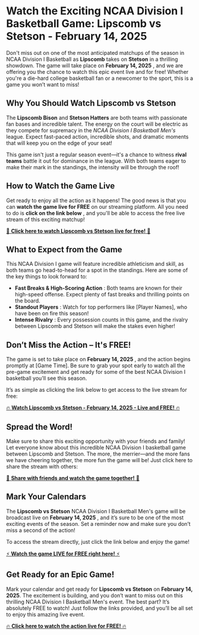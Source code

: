 # Watch the Exciting NCAA Division I Basketball Game: Lipscomb vs Stetson - February 14, 2025

Don't miss out on one of the most anticipated matchups of the season in NCAA Division I Basketball as **Lipscomb** takes on **Stetson** in a thrilling showdown. The game will take place on **February 14, 2025** , and we are offering you the chance to watch this epic event live and for free! Whether you're a die-hard college basketball fan or a newcomer to the sport, this is a game you won’t want to miss!

## Why You Should Watch Lipscomb vs Stetson

The **Lipscomb Bison** and **Stetson Hatters** are both teams with passionate fan bases and incredible talent. The energy on the court will be electric as they compete for supremacy in the _NCAA Division I Basketball Men's_ league. Expect fast-paced action, incredible shots, and dramatic moments that will keep you on the edge of your seat!

This game isn't just a regular season event—it's a chance to witness **rival teams** battle it out for dominance in the league. With both teams eager to make their mark in the standings, the intensity will be through the roof!

## How to Watch the Game Live

Get ready to enjoy all the action as it happens! The good news is that you can **watch the game live for FREE** on our streaming platform. All you need to do is **click on the link below** , and you'll be able to access the free live stream of this exciting matchup!

[🎥 **Click here to watch Lipscomb vs Stetson live for free!** 🎥](https://tinyurl.com/livestreamfreeo?st=Lipscomb+vs+Stetson&si=ghc)

## What to Expect from the Game

This NCAA Division I game will feature incredible athleticism and skill, as both teams go head-to-head for a spot in the standings. Here are some of the key things to look forward to:

- **Fast Breaks & High-Scoring Action** : Both teams are known for their high-speed offense. Expect plenty of fast breaks and thrilling points on the board.
- **Standout Players** : Watch for top performers like [Player Names], who have been on fire this season!
- **Intense Rivalry** : Every possession counts in this game, and the rivalry between Lipscomb and Stetson will make the stakes even higher!

## Don’t Miss the Action – It's FREE!

The game is set to take place on **February 14, 2025** , and the action begins promptly at [Game Time]. Be sure to grab your spot early to watch all the pre-game excitement and get ready for some of the best NCAA Division I basketball you'll see this season.

It’s as simple as clicking the link below to get access to the live stream for free:

[🔥 **Watch Lipscomb vs Stetson - February 14, 2025 - Live and FREE!** 🔥](https://tinyurl.com/livestreamfreeo?st=Lipscomb+vs+Stetson&si=ghc)

## Spread the Word!

Make sure to share this exciting opportunity with your friends and family! Let everyone know about this incredible NCAA Division I basketball game between Lipscomb and Stetson. The more, the merrier—and the more fans we have cheering together, the more fun the game will be! Just click here to share the stream with others:

[📲 **Share with friends and watch the game together!** 📲](https://tinyurl.com/livestreamfreeo?st=Lipscomb+vs+Stetson&si=ghc)

## Mark Your Calendars

The **Lipscomb vs Stetson** NCAA Division I Basketball Men's game will be broadcast live on **February 14, 2025** , and it’s sure to be one of the most exciting events of the season. Set a reminder now and make sure you don’t miss a second of the action!

To access the stream directly, just click the link below and enjoy the game!

[⚡ **Watch the game LIVE for FREE right here!** ⚡](https://tinyurl.com/livestreamfreeo?st=Lipscomb+vs+Stetson&si=ghc)

## Get Ready for an Epic Game!

Mark your calendar and get ready for **Lipscomb vs Stetson** on **February 14, 2025**. The excitement is building, and you don’t want to miss out on this thrilling NCAA Division I Basketball Men's event. The best part? It’s absolutely FREE to watch! Just follow the links provided, and you’ll be all set to enjoy this amazing live event.

[🔥 **Click here to watch the action live for FREE!** 🔥](https://tinyurl.com/livestreamfreeo?st=Lipscomb+vs+Stetson&si=ghc)

